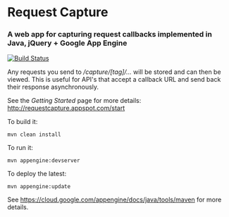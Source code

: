 # Request Capture
### A web app for capturing request callbacks implemented in Java, jQuery + Google App Engine

[![Build Status](https://api.travis-ci.org/samroyale/request-capture.svg?branch=master)](https://api.travis-ci.org/samroyale/request-capture)

Any requests you send to */capture/[tag]/...* will be stored and can then be viewed.  This is useful for API's that accept a callback URL and send back their response asynchronously.

See the *Getting Started* page for more details: http://requestcapture.appspot.com/start

To build it:
```
mvn clean install
```

To run it:
```
mvn appengine:devserver
```

To deploy the latest:
```
mvn appengine:update
```

See https://cloud.google.com/appengine/docs/java/tools/maven for more details.
